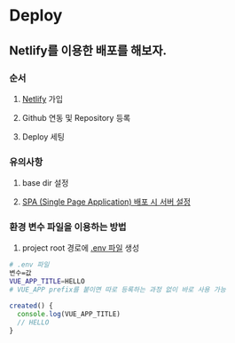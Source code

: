 # Deploy

## Netlify를 이용한 배포를 해보자.

### 순서

1. [Netlify][netlify] 가입

2. Github 연동 및 Repository 등록

3. Deploy 세팅

### 유의사항

1. base dir 설정

2. [SPA (Single Page Application) 배포 시 서버 설정][deploy-server]

### 환경 변수 파일을 이용하는 방법

1. project root 경로에 [.env 파일][.env] 생성

```sh
# .env 파일
변수=값
VUE_APP_TITLE=HELLO
# VUE_APP prefix를 붙이면 따로 등록하는 과정 없이 바로 사용 가능
```

```javascript
created() {
  console.log(VUE_APP_TITLE)
  // HELLO
}
```

[netlify]: https://www.netlify.com/
[deploy-server]: https://cli.vuejs.org/guide/deployment.html#netlify
[.env]: https://joshua1988.github.io/vue-camp/deploy/env-setup.html#env-%ED%8C%8C%EC%9D%BC
